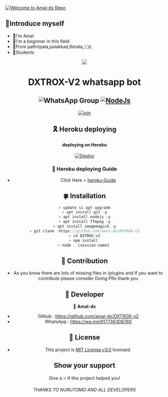 [![Welcome to Amal-dx Repo](https://readme-typing-svg.herokuapp.com?color=%231ABDF7&lines=WELCOME+TO+AMAL-DX+REPO)](https://git.io/typing-svg)
## 📢Introduce myself

- 🙂I'm Amal
- 🚩I'm a beginner in this field
- 📍From pathripala,palakkad,Kerala,🇮🇳
- 🏫Students

<div align="center">
  <img src=http://telegra.ph/file/68809ff84d7cd4447a76e.jpg>
 


# **DXTROX-V2 whatsapp bot**

##  ![WhatsApp Group](https://img.shields.io/badge/WhatsApp-25D366?style=for-the-badge&logo=whatsapp&logoColor=white) [![NodeJs](https://img.shields.io/badge/Node.js-43853D?style=for-the-badge&logo=node.js&logoColor=white)](https://nodejs.org/en/)

[![join](https://github.com/Alien-alfa/PublicBot/blob/main/wlogo.svg.png)](https://chat.whatsapp.com/ByLfu3PoWJA7YavsaTi7wx)
  <div align="center">


## 🎗 Heroku deploying
 
 #### **deploying on Heroku**

[![Deploy](https://www.herokucdn.com/deploy/button.svg)](https://heroku.com/deploy?template=https://github.com/amal-dx/DXTROX-v2)

### 📌 Heroku deploying Guide
- Click Here > [heroku-Guide](https://github.com/amal-dx/heroku-guide/blob/main/README.md)
 
 ## 🍀 Installation
 
 
 ```js 
 > update && apt upgrade
 > apt install git -y
 > apt install nodejs -y
 > apt install ffmpeg -y
 > apt install imagemagick -y
 > git clone  https://github.com/amal-dx/DXTROX-v2
 > cd DXTROX-v2
 > npm install 
 > node . [session-name] 
 ```
 ##  🌝 **Contribution**
 
 - As you know there are lots of missing files in /plugins and If you want to contribute please consider Doing PRs thank you
 
 
 ## 👥 Developer
 👤  **Amal-dx**
* Github : https://github.com/amal-dx/DXTROX-v2
* WhatsApp : https://wa.me/917736308760



## 📝 License 

+ This project is [MIT License v3.0](https://github.com/Oreki-san/Eru-Bot/blob/main/LICENSE) licensed. 



## Show your support 

Give a ⭐️ if this project helped you!




*THANKS TO NURUTOMO AND ALL DEVELOPERS*
 
